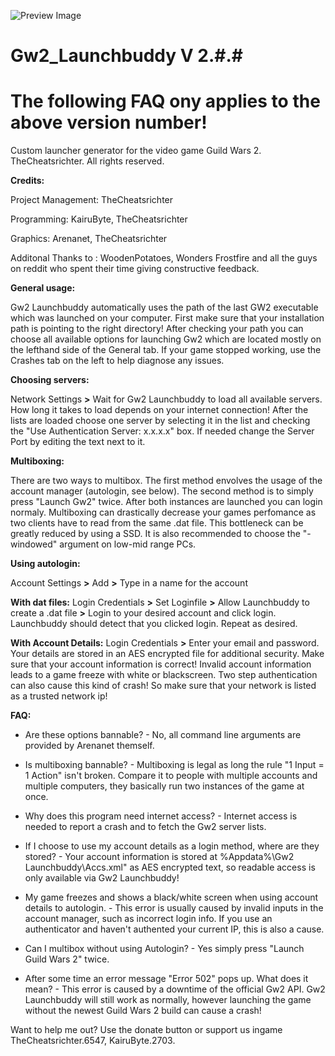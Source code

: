 ![Preview Image](https://i.imgur.com/IANRST5.png)

# Gw2_Launchbuddy V 2.#.#
# The following FAQ ony applies to the above version number!
Custom launcher generator for the video game Guild Wars 2.
TheCheatsrichter. All rights reserved.

**Credits:**

Project Management: TheCheatsrichter

Programming: KairuByte, TheCheatsrichter

Graphics: Arenanet, TheCheatsrichter

Additonal Thanks to : WoodenPotatoes, Wonders Frostfire and all the guys on reddit who spent their time giving constructive feedback.


**General usage:**

Gw2 Launchbuddy automatically uses the path of the last GW2 executable which was launched on your computer.  First make sure that your installation path is pointing to the right directory!
After checking your path you can choose all available options for launching Gw2 which are located mostly on the lefthand side of the General tab.
If your game stopped working, use the Crashes tab on the left to help diagnose any issues.

**Choosing servers:**

Network Settings **>** Wait for Gw2 Launchbuddy to load all available servers. How long it takes to load depends on your internet connection!
After the lists are loaded choose one server by selecting it in the list and checking the "Use Authentication Server: x.x.x.x" box. If needed change the Server Port by editing the text next to it.

**Multiboxing:**

There are two ways to multibox. The first method envolves the usage of the account manager (autologin, see below). The second method is to simply press "Launch Gw2" twice. After both instances are launched you
can login normaly. Multiboxing can drastically decrease your games perfomance as two clients have to read from the same .dat file. This bottleneck can be greatly reduced by using a SSD. It is also recommended to choose the "-windowed" argument on low-mid range PCs.


**Using autologin:**

Account Settings **>** Add **>** Type in a name for the account

**With dat files:**
Login Credentials **>** Set Loginfile **>** Allow Launchbuddy to create a .dat file **>** Login to your desired account and click login.
Launchbuddy should detect that you clicked login. Repeat as desired.

**With Account Details:**
Login Credentials **>** Enter your email and password. Your details are stored in an AES encrypted file for additional security. 
Make sure that your account information is correct!
Invalid account information leads to a game freeze with white or blackscreen. Two step authentication can also cause this kind of crash! So make sure that your network is listed as a trusted network ip!

**FAQ:**

- Are these options bannable? - No, all command line arguments are provided by Arenanet themself. 

- Is multiboxing bannable? - Multiboxing is legal as long the rule "1 Input = 1 Action" isn't broken. Compare it to people with multiple accounts and multiple computers, they basically run two instances of the game at once. 


- Why does this program need internet access? - Internet access is needed to report a crash and to fetch the Gw2 server lists.

- If I choose to use my account details as a login method, where are they stored? - Your account information is stored at %Appdata%\Gw2 Launchbuddy\Accs.xml" as AES encrypted text, so readable access is only available via Gw2 Launchbuddy!

- My game freezes and shows a black/white screen when using account details to autologin. - This error is usually caused by invalid inputs in the account manager, such as incorrect login info. If you use an authenticator and haven't authented your current IP, this is also a cause.

- Can I multibox without using Autologin? - Yes simply press "Launch Guild Wars 2" twice.

- After some time an error message "Error 502" pops up. What does it mean? - This error is caused by a downtime of the official Gw2 API. Gw2 Launchbuddy will still work as normally, however launching the game without the newest Guild Wars 2 build can cause a crash! 


Want to help me out? Use the donate button or support us ingame TheCheatsrichter.6547, KairuByte.2703.
